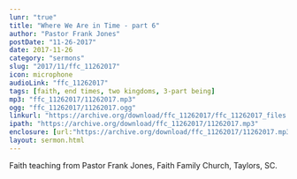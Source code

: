 ```yaml
---
lunr: "true"
title: "Where We Are in Time - part 6"
author: "Pastor Frank Jones"
postDate: "11-26-2017"
date: 2017-11-26
category: "sermons"
slug: "2017/11/ffc_11262017"
icon: microphone
audioLink: "ffc_11262017"
tags: [faith, end times, two kingdoms, 3-part being]
mp3: "ffc_11262017/11262017.mp3"
ogg: "ffc_11262017/11262017.ogg"
linkurl: "https://archive.org/download/ffc_11262017/ffc_11262017_files.xml"
ipath: "https://archive.org/download/ffc_11262017/11262017.mp3"
enclosure: [url:"https://archive.org/download/ffc_11262017/11262017.mp3"]
layout: sermon.html
---
```


Faith teaching from Pastor Frank Jones, Faith Family Church, Taylors, SC.